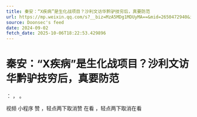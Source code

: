 ```yaml
---
title: 秦安：“X疾病”是生化战项目？沙利文访华黔驴技穷后，真要防范
url: https://mp.weixin.qq.com/s?__biz=MzA5MDg1MDUyMA==&mid=2650472940&idx=1&sn=d1c7dbcea734d41ba6f2dde9c0fc6034
source: Doonsec's feed
date: 2024-09-02
fetch_date: 2025-10-06T18:22:53.429896
---
```


# 秦安：“X疾病”是生化战项目？沙利文访华黔驴技穷后，真要防范

：
，
。

视频
小程序
赞
，轻点两下取消赞
在看
，轻点两下取消在看